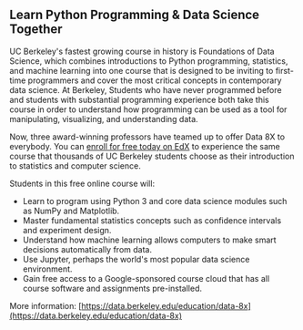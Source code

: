 ## Learn Python Programming & Data Science Together

UC Berkeley's fastest growing course in history is Foundations of Data Science, which combines introductions to Python programming, statistics, and machine learning into one course that is designed to be inviting to first-time programmers and cover the most critical concepts in contemporary data science. At Berkeley, Students who have never programmed before and students with substantial programming experience both take this course in order to understand how programming can be used as a tool for manipulating, visualizing, and understanding data. 

Now, three award-winning professors have teamed up to offer Data 8X to everybody. You can [enroll for free today on EdX](enroll.html) to experience the same course that thousands of UC Berkeley students choose as their introduction to statistics and computer science.

Students in this free online course will:
- Learn to program using Python 3 and core data science modules such as NumPy and Matplotlib.
- Master fundamental statistics concepts such as confidence intervals and experiment design.
- Understand how machine learning allows computers to make smart decisions automatically from data.
- Use Jupyter, perhaps the world's most popular data science environment.
- Gain free access to a Google-sponsored course cloud that has all course software and assignments pre-installed.

More information: [https://data.berkeley.edu/education/data-8x](https://data.berkeley.edu/education/data-8x)

